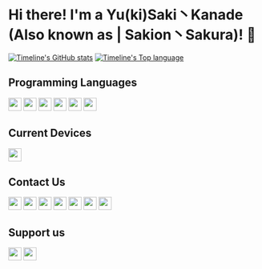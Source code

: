 # Hi there! I'm a Yu(ki)Saki丶Kanade (Also known as | Sakion丶Sakura)! 👋
[![Timeline's GitHub stats](https://github-readme-stats.vercel.app/api?username=Nep-Timeline&bg_color=30,e96443,904e95&title_color=fff&text_color=fff&count_private=true&hide_border=true)](https://github.com/anuraghazra/github-readme-stats)
[![Timeline's Top language](https://github-readme-stats.vercel.app/api/top-langs?username=Nep-Timeline&bg_color=30,e96443,904e95&title_color=fff&text_color=fff&count_private=true&hide_border=true)](https://github.com/anuraghazra/github-readme-stats)

## Programming Languages

[<img height="26" src="https://shields.io/badge/Java-F80000.svg?style=flat-square&logo=oracle&logoColor=FFFFFF"/>](https://wikipedia.org/wiki/Java_(programming_language))
[<img height="26" src="https://shields.io/badge/JavaScript-F7DF1E.svg?style=flat-square&logo=javascript&logoColor=000000"/>](https://wikipedia.org/wiki/JavaScript)
[<img height="26" src="https://shields.io/badge/Kotlin-7F52FF.svg?style=flat-square&logo=kotlin&logoColor=FFFFFF"/>](https://wikipedia.org/wiki/Kotlin_(programming_language))
[<img height="26" src="https://shields.io/badge/C-A8B9CC.svg?style=flat-square&logo=C&logoColor=FFFFFF"/>](https://wikipedia.org/wiki/C_(programming_language))
[<img height="26" src="https://shields.io/badge/C%2B%2B-00599C.svg?style=flat-square&logo=C%2B%2B&logoColor=FFFFFF"/>](https://wikipedia.org/wiki/C%2B%2B)
[<img height="26" src="https://shields.io/badge/Rust-FFFFFF.svg?style=flat-square&logo=rust&logoColor=000000"/>](https://en.wikipedia.org/wiki/Rust_(programming_language))

## Current Devices

[<img height="26" src="https://shields.io/badge/Houji-FFFFFF.svg?style=flat-square&logo=XiaoMi"/>](https://www.mi.com/hk/product/xiaomi-14/)

## Contact Us

[<img height="26" src="https://shields.io/badge/Nep_Timeline-000000.svg?style=flat-square&logo=X"/>](https://x.com/Nep_Timeline)
[<img height="26" src="https://shields.io/badge/GitLab-000000.svg?style=flat-square&logo=Gitlab"/>](https://gitlab.com/Nep_Timeline)
[<img height="26" src="https://shields.io/badge/GitGud-000000.svg?style=flat-square&logo=Gitlab"/>](https://gitgud.io/Nep_Timeline)
[<img height="26" src="https://shields.io/badge/Nep_Timeline-ffffff.svg?style=flat-square&logo=discord"/>](https://discord.com/)
[<img height="26" src="https://shields.io/badge/Nep_Timeline-ffffff.svg?style=flat-square&logo=telegram"/>](https://t.me/nep_timeline)
[<img height="26" src="https://shields.io/badge/咲夜Sakura-000000.svg?style=flat-square&logo=steam"/>](https://steamcommunity.com/id/Sakion_Sakura/)
[<img height="26" src="https://shields.io/badge/Nep_Timeline-000000.svg?style=flat-square&logo=threads"/>](https://threads.net/Nep_Timeline)

## Support us

[<img height="26" src="https://shields.io/badge/Alipay-ffffff.svg?style=flat-square&logo=Alipay"/>](https://sakion.top/support/alipay_nolimit.jpg)
[<img height="26" src="https://shields.io/badge/WeChat-ffffff.svg?style=flat-square&logo=WeChat"/>](https://sakion.top/support/wechat_nolimit.jpg)
